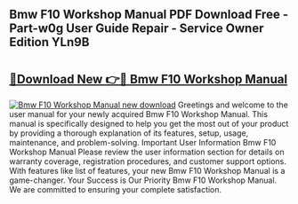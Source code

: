 ## Bmw F10 Workshop Manual PDF Download Free - Part-w0g User Guide Repair - Service Owner Edition YLn9B

# <h2><a href="http://bc28528.oget.top/?id=Bmw+F10+Workshop+Manual">🔗Download New 👉🔴 Bmw F10 Workshop Manual</a></h2>

[![Bmw F10 Workshop Manual new download](https://i.imgur.com/5g1atiW.png)](http://bc28528.oget.top/?id=Bmw+F10+Workshop+Manual)
Greetings and welcome to the user manual for your newly acquired Bmw F10 Workshop Manual. This manual is specifically designed to help you get the most out of your product by providing a thorough explanation of its features, setup, usage, maintenance, and problem-solving. Important User Information Bmw F10 Workshop Manual Please review the user information section for details on warranty coverage, registration procedures, and customer support options. With features like list of features, your new Bmw F10 Workshop Manual is a game-changer. Your Success is Our Priority Bmw F10 Workshop Manual. We are committed to ensuring your complete satisfaction.
